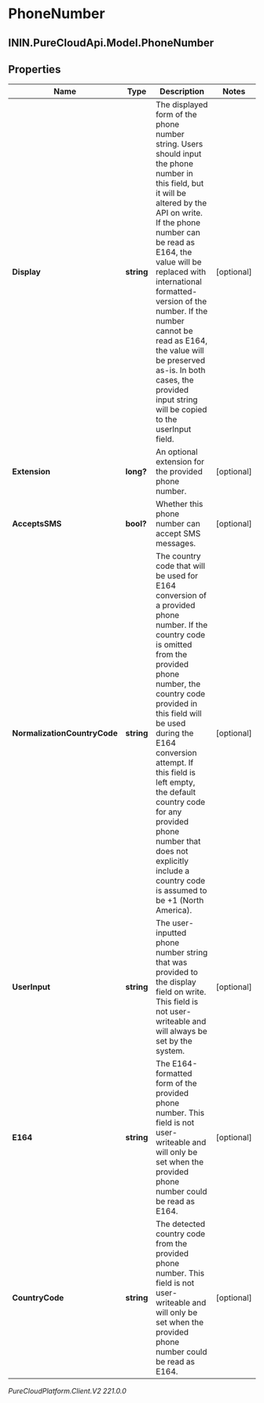 # PhoneNumber

## ININ.PureCloudApi.Model.PhoneNumber

## Properties

|Name | Type | Description | Notes|
|------------ | ------------- | ------------- | -------------|
| **Display** | **string** | The displayed form of the phone number string. Users should input the phone number in this field, but it will be altered by the API on write. If the phone number can be read as E164, the value will be replaced with international formatted-version of the number. If the number cannot be read as E164, the value will be preserved as-is. In both cases, the provided input string will be copied to the userInput field. | [optional] |
| **Extension** | **long?** | An optional extension for the provided phone number. | [optional] |
| **AcceptsSMS** | **bool?** | Whether this phone number can accept SMS messages. | [optional] |
| **NormalizationCountryCode** | **string** | The country code that will be used for E164 conversion of a provided phone number. If the country code is omitted from the provided phone number, the country code provided in this field will be used during the E164 conversion attempt. If this field is left empty, the default country code for any provided phone number that does not explicitly include a country code is assumed to be +1 (North America). | [optional] |
| **UserInput** | **string** | The user-inputted phone number string that was provided to the display field on write. This field is not user-writeable and will always be set by the system. | [optional] |
| **E164** | **string** | The E164-formatted form of the provided phone number. This field is not user-writeable and will only be set when the provided phone number could be read as E164. | [optional] |
| **CountryCode** | **string** | The detected country code from the provided phone number. This field is not user-writeable and will only be set when the provided phone number could be read as E164. | [optional] |



_PureCloudPlatform.Client.V2 221.0.0_
